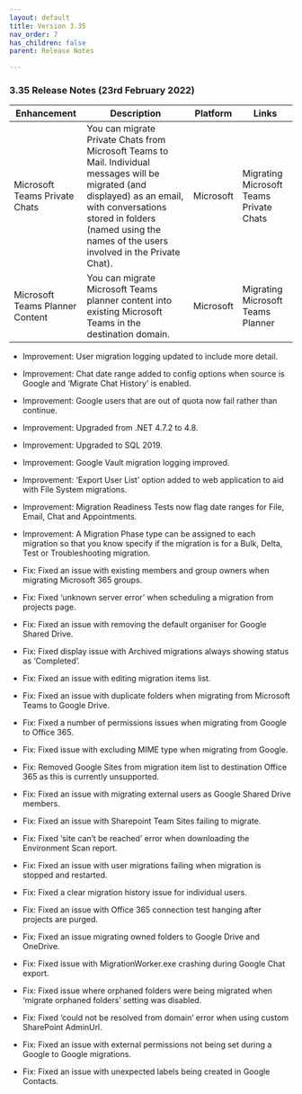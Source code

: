 ```yaml
---
layout: default
title: Version 3.35
nav_order: 7
has_children: false
parent: Release Notes

---
```


### 3.35 Release Notes (23rd February 2022)

| Enhancement | Description | Platform | Links |
| --- | --- | --- | --- |
| Microsoft Teams Private Chats | You can migrate Private Chats from Microsoft Teams to Mail. Individual messages will be migrated (and displayed) as an email, with conversations stored in folders (named using the names of the users involved in the Private Chat). | Microsoft | Migrating Microsoft Teams Private Chats | 
Microsoft Teams Planner Content | You can migrate Microsoft Teams planner content into existing Microsoft Teams in the destination domain. | Microsoft | Migrating Microsoft Teams Planner |


* Improvement: User migration logging updated to include more detail.
* Improvement: Chat date range added to config options when source is Google and ‘Migrate Chat History’ is enabled.
* Improvement: Google users that are out of quota now fail rather than continue.
* Improvement: Upgraded from .NET 4.7.2 to 4.8.
* Improvement: Upgraded to SQL 2019.
* Improvement: Google Vault migration logging improved. 
* Improvement: ‘Export User List’ option added to web application to aid with File System migrations.
* Improvement: Migration Readiness Tests now flag date ranges for File, Email, Chat and Appointments.
* Improvement: A Migration Phase type can be assigned to each migration so that you know specify if the migration is for a Bulk, Delta, Test or Troubleshooting migration.

* Fix: Fixed an issue with existing members and group owners when migrating Microsoft 365 groups. 
* Fix: Fixed ‘unknown server error’ when scheduling a migration from projects page.
* Fix: Fixed an issue with removing the default organiser for Google Shared Drive.
* Fix: Fixed display issue with Archived migrations always showing status as ‘Completed’.
* Fix: Fixed an issue with editing migration items list.
* Fix: Fixed an issue with duplicate folders when migrating from Microsoft Teams to Google Drive.
* Fix: Fixed a number of permissions issues when migrating from Google to Office 365.
* Fix: Fixed issue with excluding MIME type when migrating from Google. 
* Fix: Removed Google Sites from migration item list to destination Office 365 as this is currently unsupported. 
* Fix: Fixed an issue with migrating external users as Google Shared Drive members. 
* Fix: Fixed an issue with Sharepoint Team Sites failing to migrate.
* Fix: Fixed ‘site can’t be reached’ error when downloading the Environment Scan report. 
* Fix: Fixed an issue with user migrations failing when migration is stopped and restarted.
* Fix: Fixed a clear migration history issue for individual users.
* Fix: Fixed an issue with Office 365 connection test hanging after projects are purged. 
* Fix: Fixed an issue migrating owned folders to Google Drive and OneDrive.
* Fix: Fixed issue with MigrationWorker.exe crashing during Google Chat export. 
* Fix: Fixed issue where orphaned folders were being migrated when ‘migrate orphaned folders’ setting was disabled.
* Fix: Fixed ‘could not be resolved from domain’ error when using custom SharePoint AdminUrl.
* Fix: Fixed an issue with external permissions not being set during a Google to Google migrations.
* Fix: Fixed an issue with unexpected labels being created in Google Contacts.


